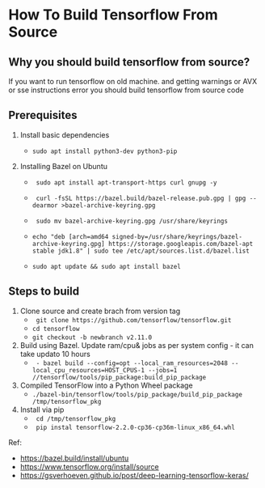 # How To Build Tensorflow From Source

## Why you should build tensorflow from source?
If you want to run tensorflow on old machine. and getting warnings or AVX or sse instructions error you should build tensorflow from source code
## Prerequisites
1. Install basic dependencies
    - `sudo apt install python3-dev python3-pip`
2. Installing Bazel on Ubuntu

    -  ` sudo apt install apt-transport-https curl gnupg -y`

    -  ` curl -fsSL https://bazel.build/bazel-release.pub.gpg | gpg --dearmor >bazel-archive-keyring.gpg`

    - ` sudo mv bazel-archive-keyring.gpg /usr/share/keyrings`

    - `echo "deb [arch=amd64 signed-by=/usr/share/keyrings/bazel-archive-keyring.gpg] https://storage.googleapis.com/bazel-apt stable jdk1.8" | sudo tee /etc/apt/sources.list.d/bazel.list `

    - ` sudo apt update && sudo apt install bazel `

## Steps to build

1. Clone source and create brach from version tag
    - ` git clone https://github.com/tensorflow/tensorflow.git`
    - `cd tensorflow `
    - `git checkout -b newbranch v2.11.0`
2. Build using Bazel. Update ram/cpu& jobs as per system config - it can take updato 10 hours
    - ` - bazel build --config=opt --local_ram_resources=2048 --local_cpu_resources=HOST_CPUS-1 --jobs=1
  //tensorflow/tools/pip_package:build_pip_package`
3. Compiled TensorFlow into a Python Wheel package
    - `./bazel-bin/tensorflow/tools/pip_package/build_pip_package /tmp/tensorflow_pkg`
4. Install via pip
    - ` cd /tmp/tensorflow_pkg`
    - ` pip instal tensorflow-2.2.0-cp36-cp36m-linux_x86_64.whl`


Ref:
- https://bazel.build/install/ubuntu
- https://www.tensorflow.org/install/source
- https://gsverhoeven.github.io/post/deep-learning-tensorflow-keras/
